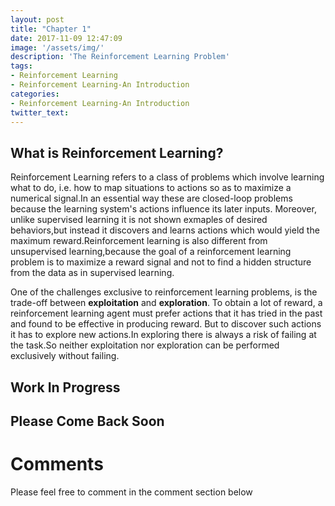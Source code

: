 ```yaml
---
layout: post
title: "Chapter 1"
date: 2017-11-09 12:47:09
image: '/assets/img/'
description: 'The Reinforcement Learning Problem'
tags:
- Reinforcement Learning
- Reinforcement Learning-An Introduction 
categories:
- Reinforcement Learning-An Introduction 
twitter_text:
---
```

## What is Reinforcement Learning?

Reinforcement Learning refers to a class of problems which involve learning what to do, i.e. how to map situations to actions so as to maximize a numerical signal.In an essential way these are closed-loop problems because the learning system's actions influence its later inputs. Moreover, unlike supervised learning it is not shown exmaples of desired behaviors,but instead it discovers and learns actions which would yield the maximum reward.Reinforcement learning is also different from unsupervised learning,because the goal of a reinforcement learning problem is to maximize a reward signal and not to find a hidden structure from the data as in supervised learning.

One of the challenges exclusive to reinforcement learning problems, is the trade-off between **exploitation** and **exploration**.
To obtain a lot of reward, a reinforcement learning agent must prefer actions that it has tried in the past and found to be effective in producing reward. But to discover such actions it has to explore new actions.In exploring there is always a risk of failing at the task.So neither exploitation nor exploration can be performed exclusively without failing.


## Work In Progress
## Please Come Back Soon

# Comments

Please feel free to comment in the comment section below